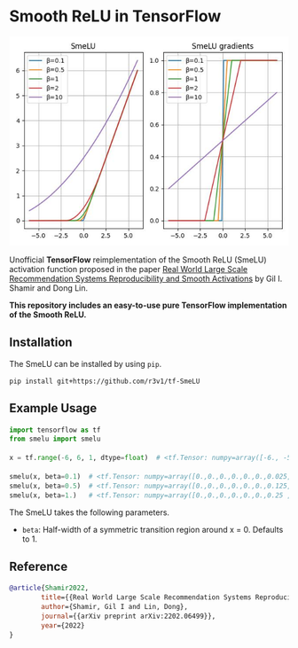 # Smooth ReLU in TensorFlow

<p align="center">
    <img src="examples/example.jpg" alt="drawing"/>
</p>

Unofficial **TensorFlow** reimplementation of the Smooth ReLU (SmeLU) activation function proposed in the
paper [Real World Large Scale Recommendation Systems Reproducibility and Smooth Activations](https://arxiv.org/pdf/2202.06499.pdf)
by Gil I. Shamir and Dong Lin.

**This repository includes an easy-to-use pure TensorFlow implementation of the Smooth ReLU.**

## Installation

The SmeLU can be installed by using `pip`.

````shell script
pip install git+https://github.com/r3v1/tf-SmeLU
````

## Example Usage

````python
import tensorflow as tf
from smelu import smelu

x = tf.range(-6, 6, 1, dtype=float)  # <tf.Tensor: numpy=array([-6., -5., -4., -3., -2., -1.,  0.,  1.,  2.,  3.,  4.,  5.], dtype=float32)>

smelu(x, beta=0.1)  # <tf.Tensor: numpy=array([0.,0.,0.,0.,0.,0.,0.025,1.,2.,3.,4.,5.], dtype=float32)>
smelu(x, beta=0.5)  # <tf.Tensor: numpy=array([0.,0.,0.,0.,0.,0.,0.125,1.,2.,3.,4.,5.], dtype=float32)>
smelu(x, beta=1.)   # <tf.Tensor: numpy=array([0.,0.,0.,0.,0.,0.,0.25 ,1.,2.,3.,4.,5.], dtype=float32)>
````

The SmeLU takes the following parameters.

- `beta`: Half-width of a symmetric transition region around x = 0. Defaults to 1.

## Reference

````bibtex
@article{Shamir2022,
        title={{Real World Large Scale Recommendation Systems Reproducibility and Smooth Activations}},
        author={Shamir, Gil I and Lin, Dong},
        journal={{arXiv preprint arXiv:2202.06499}},
        year={2022}
}
````
